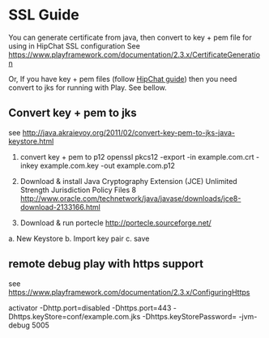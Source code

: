 # SSL Guide
You can generate certificate from java, then convert to key + pem file for using in HipChat SSL configuration
See https://www.playframework.com/documentation/2.3.x/CertificateGeneration

Or, If you have key + pem files (follow [HipChat guide](https://confluence.atlassian.com/display/HC/Creating+or+Obtaining+an+SSL+Key+and+Certificate))
then you need convert to jks for running with Play. See bellow.

## Convert key + pem to jks
see http://java.akraievoy.org/2011/02/convert-key-pem-to-jks-java-keystore.html

1. convert key + pem to p12
openssl pkcs12 -export -in example.com.crt -inkey example.com.key -out example.com.p12

2. Download & install Java Cryptography Extension (JCE) Unlimited Strength Jurisdiction Policy Files 8
http://www.oracle.com/technetwork/java/javase/downloads/jce8-download-2133166.html

3. Download & run portecle
http://portecle.sourceforge.net/

a. New Keystore
b. Import key pair
c. save

## remote debug play with https support
see https://www.playframework.com/documentation/2.3.x/ConfiguringHttps

activator -Dhttp.port=disabled -Dhttps.port=443 -Dhttps.keyStore=conf/example.com.jks -Dhttps.keyStorePassword=<password> -jvm-debug 5005

